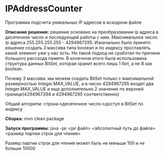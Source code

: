 # IPAddressCounter

Программа подсчета уникальных IP адресов в исходном файле

**Описание решения:** решение основано на преобразовании ip адреса в десятичное число и последующей работы с ним.
Максимальное число ip адреса 255.255.255.255 - 4294967295. Изначально было принято решение создать 3 массива типа boolean и по индексу проставлять 
какой элемент уже у нас есть. Но такой подход не сработал по причине большого рассхода памяти. 
В конечном итоге была использована структура данных BitSet, которая хранит всего лишь 1 бит, а не 8 как boolean.

Почему 3 массива: мы можем сохдать BitSet только с максимальной размерностью Integer.MAX_VALUE, 
а в число 4294967295 входят два Integer.MAX_VALUE и еще дополнительно 2 значение по верхней границе(4294967294 и 4294967295 соответственно)

Общий алгоритм: строка->десятичное число->доступ в BitSet по индексу

**Сборка:** mvn clean package

**Запуск программы:** java -jar <jar файл> <абсолютный путь до файла> <размер партии строк для чтения>

Размер партии строк для чтения может быть не меньше 100 и не больше 10000

